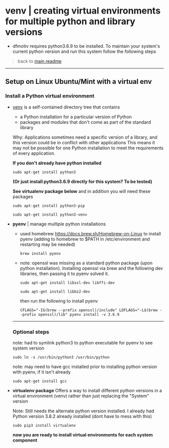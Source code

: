 
# venv | creating virtual environments for multiple python and library versions
- dfmotiv requires python3.6.9 to be installed. To maintain your system's current python version and run this system follow the following steps

> back to [main readme](./README.md)

---
## Setup on Linux Ubuntu/Mint with a virtual env
### Install a Python virtual environment
  - [venv](https://docs.python.org/3/tutorial/venv.html) is a self-contained directory tree that contains 
    - a Python installation for a particular version of Python
    - packages and modules that don't come as part of the standard library
    
    Why: Applications sometimes need a specific version of a library, and this version could be in conflict with other applications
         This means it may not be possible for one Python installation to meet the requirements of every application.

    
    **If you don't already have python installed**
    
    ```
    sudo apt-get install python3
    ```
    
    **(Or just install python3.6.9 directly for this system? To be tested)**
    
    
    **See virtualenv package below**  and in addition you will need these packages 
    
    ```
    sudo apt-get install python3-pip
    ```
    
    ```
    sudo apt-get install python3-venv    
    ```
    
  - **pyenv** | manage multiple python installations
    - used homebrew https://docs.brew.sh/Homebrew-on-Linux to install pyenv (adding to homebrew to $PATH in /etc/environment and restarting may be needed)

        ```
        brew install pyenv
        ```
 
	- note: openssl was missing as a standard python package (upon python installation). Installing openssl via brew and the following dev libraries, then passing it to pyenv solved it.
   
	    ```
		sudo apt-get install libssl-dev libffi-dev	    
	    ```

	    ```
		sudo apt-get install libbz2-dev	    
	    ```

	    then run the following to install pyenv
	    
	    ```	    		
    	CFLAGS="-I$(brew --prefix openssl)/include" LDFLAGS="-L$(brew --prefix openssl)/lib" pyenv install -v 3.6.9
	    ```

        
    ---
    ### Optional steps
    note: had to symlink python3 to python executable for pyenv to see system version
   
    ```
    sudo ln -s /usr/bin/python3 /usr/bin/python
    ```
      
    note: may need to have gcc installed prior to installing python version with pyenv, if it isn't already
	
    ```
    sudo apt-get install gcc
    ```
    
  - **virtualenv package**
      Offers a way to install different python versions in a virtual environment (venv) rather than just replacing the "System" version
      
      Note: Still needs the alternate python version installed.
            I already had Python version 3.8.2 already installed (dont have to mess with this)
      

    ```
    sudo pip3 install virtualenv
    ```
    
    **now you are ready to install virtual environments for each system component**

